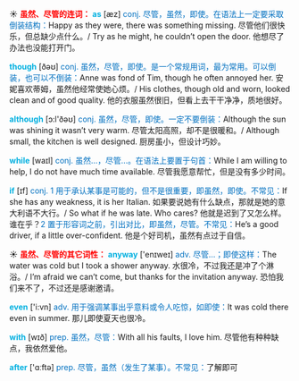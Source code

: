 ☀ <font color="red">**虽然、尽管的连词：**</font>
<font color="sky blue">**as**</font> [æz] 
<font color="#0070c0">conj. 尽管，虽然，即使。在语法上一定要采取倒装结构：</font>Happy as they were, there was something missing. 尽管他们很快乐，但总缺少点什么。/ Try as he might, he couldn’t open the door. 他想尽了办法也没能打开门。

<font color="sky blue">**though**</font> [ðəʊ] 
<font color="#0070c0">conj. 虽然，尽管，即使。是一个常规用词，最为常用。可以倒装，也可以不倒装：</font>Anne was fond of Tim, though he often annoyed her. 安妮喜欢蒂姆，虽然他经常使她心烦。/ His clothes, though old and worn, looked clean and of good quality. 他的衣服虽然很旧，但看上去干干净净，质地很好。

<font color="sky blue">**although**</font> [ɔ:l'ðəʊ] 
<font color="#0070c0">conj. 虽然，尽管，即使。一定不要倒装：</font>Although the sun was shining it wasn’t very warm. 尽管太阳高照，却不是很暖和。/ Although small, the kitchen is well designed. 厨房虽小，但设计巧妙。

<font color="sky blue">**while**</font> [waɪl] 
<font color="#0070c0">conj. 虽然…，尽管…。在语法上要置于句首：</font>While I am willing to help, I do not have much time available. 尽管我愿意帮忙，但是没有多少时间。

<font color="sky blue">**if**</font> [ɪf] 
<font color="#0070c0">conj. 1 用于承认某事是可能的，但不是很重要，即虽然，即使。不常见：</font>If she has any weakness, it is her Italian. 如果要说她有什么缺点，那就是她的意大利语不大行。/ So what if he was late. Who cares? 他就是迟到了又怎么样。谁在乎？<font color="#0070c0">2 置于形容词之前，引出对比，即虽然，尽管。不常见：</font>He’s a good driver, if a little over-confident. 他是个好司机，虽然有点过于自信。

☀ <font color="red">**虽然、尽管的其它词性：**</font>
<font color="sky blue">**anyway**</font> ['enɪweɪ] 
<font color="#0070c0">adv. 尽管…；即使这样：</font>The water was cold but I took a shower anyway. 水很冷，不过我还是冲了个淋浴。/ I’m afraid we can’t come, but thanks for the invitation anyway. 恐怕我们来不了，不过还是感谢邀请。

<font color="sky blue">**even**</font> ['i:vn] 
<font color="#0070c0">adv. 用于强调某事出乎意料或令人吃惊，如即使：</font>It was cold there even in summer. 那儿即使夏天也很冷。

<font color="sky blue">**with**</font> [wɪð] 
<font color="#0070c0">prep. 虽然，尽管：</font>With all his faults, I love him. 尽管他有种种缺点，我依然爱他。

<font color="sky blue">**after**</font> ['ɑːftə] 
<font color="#0070c0">prep. 尽管，虽然（发生了某事）。不常见：</font>了解即可
